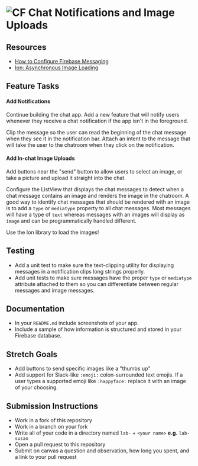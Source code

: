 # ![CF](http://i.imgur.com/7v5ASc8.png) Chat Notifications and Image Uploads

## Resources
* [How to Configure Firebase Messaging](https://firebase.google.com/docs/cloud-messaging/android/client)
* [Ion: Asynchronous Image Loading](https://github.com/koush/ion)

## Feature Tasks
#### Add Notifications
Continue building the chat app. Add a new feature that will notify users
whenever they receive a chat notification if the app isn't in the foreground.

Clip the message so the user can read the beginning of the chat message when
they see it in the notification bar. Attach an intent to the message that will
take the user to the chatroom when they click on the notification.

#### Add In-chat Image Uploads
Add buttons near the "send" button to allow users to select an image, or take
a picture and upload it straight into the chat.

Configure the ListView that displays the chat messages to detect when a chat
message contains an image and renders the image in the chatroom. A good way to
identify chat messages that should be rendered with an image is to add a
`type` or `mediatype` property to all chat messages. Most messages will have a
type of `text` whereas messages with an images will display as `image` and
can be programmatically handled different.

Use the Ion library to load the images!

## Testing
* Add a unit test to make sure the text-clipping utility for displaying
  messages in a notification clips long strings properly.
* Add unit tests to make sure messages have the proper `type` or `mediatype`
  attribute attached to them so you can differentiate between regular messages
  and image messages.

## Documentation
* In your `README.md` include screenshots of your app.
* Include a sample of how information is structured and stored in your Firebase
  database.

## Stretch Goals
* Add buttons to send specific images like a "thumbs up"
* Add support for Slack-like `:emoji:` colon-surrounded text emojis. If a user
  types a supported emoji like `:happyface:` replace it with an image of your
  choosing.

## Submission Instructions
* Work in a fork of this repository
* Work in a branch on your fork
* Write all of your code in a directory named `lab-` + `<your name>` **e.g.** `lab-susan`
* Open a pull request to this repository
* Submit on canvas a question and observation, how long you spent, and a link to
  your pull request
